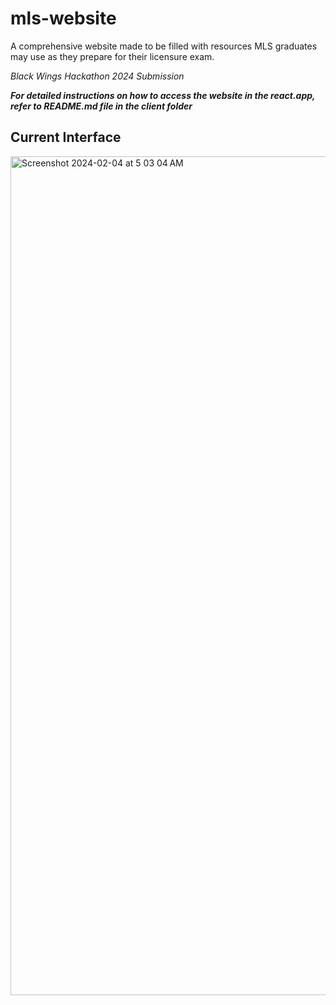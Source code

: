 # mls-website

A comprehensive website made to be filled with resources MLS graduates may use as they prepare for their licensure exam.

*Black Wings Hackathon 2024 Submission*

***For detailed instructions on how to access the website in the react.app, refer to README.md file in the client folder***

## Current Interface

<img width="1342" alt="Screenshot 2024-02-04 at 5 03 04 AM" src="https://github.com/nasehacho/mls-website/assets/76460422/a1b6132d-7e53-4b92-8872-717ec2eeab28">

